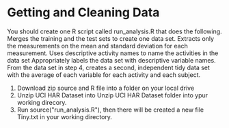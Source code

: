 # Getting and Cleaning Data

You should create one R script called run_analysis.R that does the following. 
Merges the training and the test sets to create one data set.
Extracts only the measurements on the mean and standard deviation for each measurement. 
Uses descriptive activity names to name the activities in the data set
Appropriately labels the data set with descriptive variable names. 
From the data set in step 4, creates a second, independent tidy data set with the average of each variable for each activity and each subject.

1. Download zip source and R file  into a folder on your local drive
2. Unzip UCI HAR Dataset into  Unzip UCI HAR Dataset folder into ypur working direcory.
3. Run source("run_analysis.R"), then there will be created a new file Tiny.txt in your working directory.

